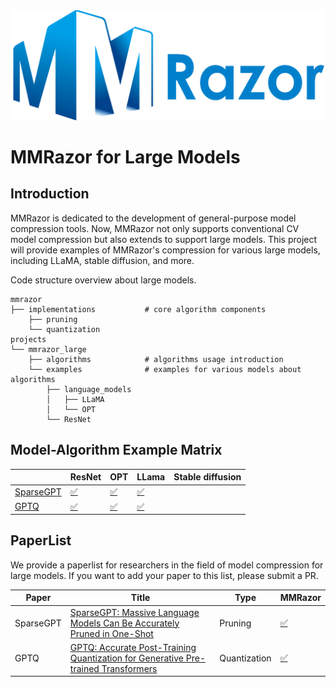 <div align="center">
  <img src="../../resources/mmrazor-logo.png" width="600"/>
</div>

# MMRazor for Large Models

## Introduction

MMRazor is dedicated to the development of general-purpose model compression tools. Now, MMRazor not only supports conventional CV model compression but also extends to support large models. This project will provide examples of MMRazor's compression for various large models, including LLaMA, stable diffusion, and more.

Code structure overview about large models.

```
mmrazor
├── implementations           # core algorithm components
    ├── pruning
    └── quantization
projects
└── mmrazor_large
    ├── algorithms            # algorithms usage introduction
    └── examples              # examples for various models about algorithms
        ├── language_models
        │   ├── LLaMA
        │   └── OPT
        └── ResNet
```

## Model-Algorithm Example Matrix

|                                      | ResNet                                          | OPT                                                          | LLama                                                          | Stable diffusion |
| ------------------------------------ | ----------------------------------------------- | ------------------------------------------------------------ | -------------------------------------------------------------- | ---------------- |
| [SparseGPT](algorithms/SparseGPT.md) | [:white_check_mark:](examples/ResNet/README.md) | [:white_check_mark:](examples/language_models/OPT/README.md) | [:white_check_mark:](examples/language_models/LLaMA/README.md) |                  |
| [GPTQ](algorithms/GPTQ.md)           | [:white_check_mark:](examples/ResNet/README.md) | [:white_check_mark:](examples/language_models/OPT/README.md) | [:white_check_mark:](examples/language_models/LLaMA/README.md) |                  |

## PaperList

We provide a paperlist for researchers in the field of model compression for large models. If you want to add your paper to this list, please submit a PR.

| Paper     | Title                                                                                                                 | Type         | MMRazor                                       |
| --------- | --------------------------------------------------------------------------------------------------------------------- | ------------ | --------------------------------------------- |
| SparseGPT | [SparseGPT: Massive Language Models Can Be Accurately Pruned in One-Shot](https://arxiv.org/abs/2301.00774)           | Pruning      | [:white_check_mark:](algorithms/SparseGPT.md) |
| GPTQ      | [GPTQ: Accurate Post-Training Quantization for Generative Pre-trained Transformers](https://arxiv.org/abs/2210.17323) | Quantization | [:white_check_mark:](algorithms/GPTQ.md)      |
